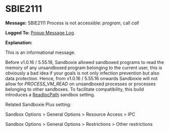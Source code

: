 # SBIE2111


**Message:** SBIE2111 Process is not accessible: _program_, call _call_

**Logged To:** [Popup Message Log](PopupMessageLog.md).

**Explanation:**

This is an informational message.

Before v1.0.16 / 5.55.16, Sandboxie allowed sandboxed programs to read the memory of any unsandboxed program belonging to the current user, this is obviously a bad idea if your goals is not only infection prevention but also data protection. Hence, from v1.0.16 / 5.55.16 onwards Sandboxie will not allow for _PROCESS_VM_READ_ on unsandboxed processes or processes belonging to other sandboxes.
To facilitate compatibility, this build introduces a [ReadIpcPath](ReadIpcPath.md) sandbox setting.

Related Sandboxie Plus setting:

Sandbox Options > General Options > Resource Access > IPC

Sandbox Options > General Options > Restrictions > Other restrictions
